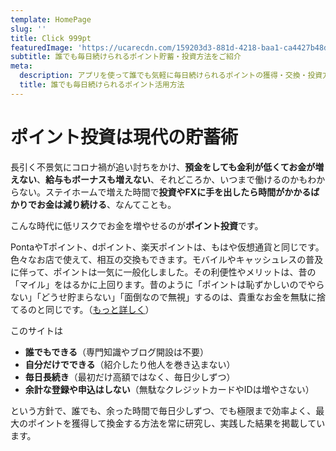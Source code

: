 ```yaml
---
template: HomePage
slug: ''
title: Click 999pt
featuredImage: 'https://ucarecdn.com/159203d3-881d-4218-baa1-ca4427b48d0d/'
subtitle: 誰でも毎日続けられるポイント貯蓄・投資方法をご紹介
meta:
  description: アプリを使って誰でも気軽に毎日続けられるポイントの獲得・交換・投資方法をご紹介
  title: 誰でも毎日続けられるポイント活用方法
---
```


# ポイント投資は現代の貯蓄術

長引く不景気にコロナ禍が追い討ちをかけ、**預金をしても金利が低くてお金が増えない**、**給与もボーナスも増えない**、それどころか、いつまで働けるのかもわからない。ステイホームで増えた時間で**投資やFXに手を出したら時間がかかるばかりでお金は減り続ける**、なんてことも。

こんな時代に低リスクでお金を増やせるのが**ポイント投資**です。

PontaやTポイント、dポイント、楽天ポイントは、もはや仮想通貨と同じです。色々なお店で使えて、相互の交換もできます。モバイルやキャッシュレスの普及に伴って、ポイントは一気に一般化しました。その利便性やメリットは、昔の「マイル」をはるかに上回ります。昔のように「ポイントは恥ずかしいのでやらない」「どうせ貯まらない」「面倒なので無視」するのは、貴重なお金を無駄に捨てるのと同じです。（[もっと詳しく](/about/)）

このサイトは
- **誰でもできる**（専門知識やブログ開設は不要）
- **自分だけでできる**（紹介したり他人を巻き込まない）
- **毎日長続き**（最初だけ高額ではなく、毎日少しずつ）
- **余計な登録や申込はしない**（無駄なクレジットカードやIDは増やさない）

という方針で、誰でも、余った時間で毎日少しずつ、でも極限まで効率よく、最大のポイントを獲得して換金する方法を常に研究し、実践した結果を掲載しています。
